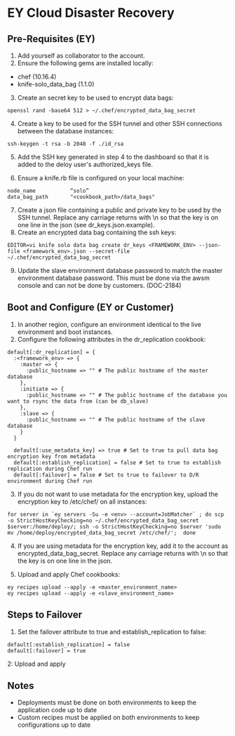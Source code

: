 EY Cloud Disaster Recovery
==========================

Pre-Requisites (EY)
-------------------
1. Add yourself as collaborator to the account.
2. Ensure the following gems are installed locally:

* chef (10.16.4)
* knife-solo_data_bag (1.1.0)

3. Create an secret key to be used to encrypt data bags:

```
openssl rand -base64 512 > ~/.chef/encrypted_data_bag_secret
```

4. Create a key to be used for the SSH tunnel and other SSH connections between the database instances:

```
ssh-keygen -t rsa -b 2048 -f ./id_rsa
```

5. Add the SSH key generated in step 4 to the dashboard so that it is added to the deloy user's authorized_keys file.

6. Ensure a knife.rb file is configured on your local machine:

```
node_name           “solo”
data_bag_path       "<cookbook_path>/data_bags"
```

7. Create a json file containing a public and private key to be used by the SSH tunnel. Replace any carriage returns with \n so that the key is on one line in the json (see dr_keys.json.example).
8. Create an encrypted data bag containing the ssh keys:

```
EDITOR=vi knife solo data bag create dr_keys <FRAMEWORK_ENV> --json-file <framework_env>.json --secret-file ~/.chef/encrypted_data_bag_secret
```

9. Update the slave environment database password to match the master environment database password.  This must be done via the awsm console and can not be done by customers. (DOC-2184)

Boot and Configure (EY or Customer)
-----------------------------------
1. In another region, configure an environment identical to the live environment and boot instances.
2. Configure the following attributes in the dr_replication cookbook:

```
default[:dr_replication] = {
  :<framework_env> => {
    :master => {
      :public_hostname => "" # The public hostname of the master database
    },
    :initiate => {
      :public_hostname => "" # The public hostname of the database you want to rsync the data from (can be db_slave)
    },
    :slave => {
      :public_hostname => "" # The public hostname of the slave database
    }
  }

  default[:use_metadata_key] => true # Set to true to pull data bag encryption key from metadata
  default[:establish_replication] = false # Set to true to establish replication during Chef run
  default[:failover] = false # Set to true to failover to D/R environment during Chef run
```

3. If you do not want to use metadata for the encryption key, upload the encryption key to /etc/chef/ on all instances:

```
for server in `ey servers -Su -e <env> --account=JobMatcher` ; do scp -o StrictHostKeyChecking=no ~/.chef/encrypted_data_bag_secret $server:/home/deploy/; ssh -o StrictHostKeyChecking=no $server 'sudo mv /home/deploy/encrypted_data_bag_secret /etc/chef/';  done
```

4. If you are using metadata for the encryption key, add it to the account as encrypted_data_bag_secret.  Replace any carriage returns with \n so that the key is on one line in the json.

5. Upload and apply Chef cookbooks:

```
ey recipes upload --apply -e <master_environment_name>
ey recipes upload --apply -e <slave_environment_name>
```

Steps to Failover
-----------------
1. Set the failover attribute to true and establish_replication to false:

```
default[:establish_replication] = false
default[:failover] = true
```

2: Upload and apply

Notes
-----
* Deployments must be done on both environments to keep the application code up to date
* Custom recipes must be applied on both environments to keep configurations up to date
